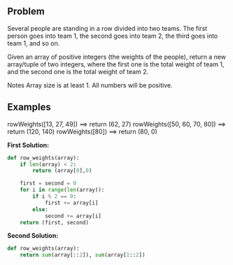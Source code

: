 ## Problem

Several people are standing in a row divided into two teams.
The first person goes into team 1, the second goes into team 2, the third goes into team 1, and so on.

Given an array of positive integers (the weights of the people), return a new array/tuple of two integers, where the first one is the total weight of team 1, and the second one is the total weight of team 2.

Notes
Array size is at least 1.
All numbers will be positive.

## Examples

rowWeights([13, 27, 49]) ==> return (62, 27)
rowWeights([50, 60, 70, 80]) ==> return (120, 140)
rowWeights([80]) ==> return (80, 0)

**First Solution:**

```python
def row_weights(array):
    if len(array) < 2:
        return (array[0],0)

    first = second = 0
    for i in range(len(array)):
        if i % 2 == 0:
            first += array[i]
        else:
            second += array[i]
    return (first, second)
```

**Second Solution:**

```python
def row_weights(array):
    return sum(array[::2]), sum(array[1::2])
```

